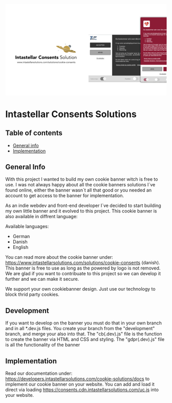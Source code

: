 ![Intastellar Consents Banner](/img/github__banner.jpg "Intastellar Consents Banner")
# Intastellar Consents Solutions
## Table of contents
* [General info](#general-info)
* [Implementation](#implementation)

## General Info
With this project I wanted to build my own cookie banner witch is free to use. I was not always happy about all the cookie banners solutions I´ve found online, either the banner wasn´t all that good or you needed an account to get access to the banner for implementation.

As an indie webdev and front-end developer I´ve decided to start building my own little banner and it evolved to this project.
This cookie banner is also available in diffrent language:

Available languages:
* German
* Danish
* English

You can read more about the cookie banner under: https://www.intastellarsolutions.com/solutions/cookie-consents (danish).
This banner is free to use as long as the powered by logo is not removed. We are glad if you want to contribuate to this project so we can develop it further and we can make it secure.

We support your own cookiebanner design. Just use our technology to block thrid party cookies.

## Development
If you want to develop on the banner you must do that in your own branch and in all *.dev.js files. You create your branch from the "development" branch, and merge your also into
that. The "cb(.dev).js" file is the function to create the banner via HTML and CSS and styling. The "gdpr(.dev).js" file is all the functionality of the banner

## Implementation
Read our documentation under: https://developers.intastellarsolutions.com/cookie-solutions/docs to implement our cookie banner on your website.
You can add and load it direct via loading https://consents.cdn.intastellarsolutions.com/uc.js into your website.